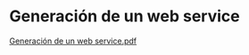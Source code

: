 # Generación de un web service

[Generación de un web service.pdf](https://github.com/user-attachments/files/20275295/Generacion.de.un.web.service.pdf)
